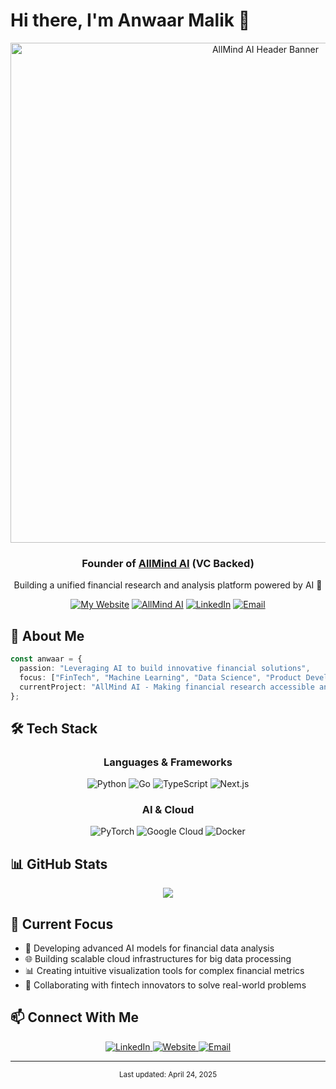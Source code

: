 # Hi there, I'm Anwaar Malik 👋

<div align="center">
  <a href="https://useallmind.ai/" target="_blank">
    <img src="https://mir-s3-cdn-cf.behance.net/project_modules/max_1200/4ff07986208593.5d9a654e92f36.gif" alt="AllMind AI Header Banner" width="800"/>
  </a>
</div>

<div align="center">
  <h3>Founder of <a href="https://useallmind.ai/" target="_blank">AllMind AI</a> (VC Backed)</h3>
  <p>Building a unified financial research and analysis platform powered by AI 🚀</p>
  
  [![My Website](https://img.shields.io/badge/Portfolio-AnwaarMalik.dev-blue?style=flat-square&logo=google-chrome&logoColor=white)](https://anwaarmalik.dev/) 
  [![AllMind AI](https://img.shields.io/badge/Company-AllMindAI-000080?style=flat-square&logo=atom&logoColor=white)](https://useallmind.ai/)
  [![LinkedIn](https://img.shields.io/badge/LinkedIn-0A66C2?style=flat-square&logo=linkedin&logoColor=white)](https://www.linkedin.com/in/anwaarmalik/)
  [![Email](https://img.shields.io/badge/Email-D14836?style=flat-square&logo=gmail&logoColor=white)](mailto:anwaarmalik@allmindinvestments.com)
</div>

## 💼 About Me

```typescript
const anwaar = {
  passion: "Leveraging AI to build innovative financial solutions",
  focus: ["FinTech", "Machine Learning", "Data Science", "Product Development"],
  currentProject: "AllMind AI - Making financial research accessible and actionable"
};
```

## 🛠️ Tech Stack

<div align="center">

### Languages & Frameworks
![Python](https://img.shields.io/badge/Python-3776AB?style=for-the-badge&logo=python&logoColor=white)
![Go](https://img.shields.io/badge/Go-00ADD8?style=for-the-badge&logo=go&logoColor=white)
![TypeScript](https://img.shields.io/badge/TypeScript-3178C6?style=for-the-badge&logo=typescript&logoColor=white)
![Next.js](https://img.shields.io/badge/Next.js-000000?style=for-the-badge&logo=next.js&logoColor=white)

### AI & Cloud
![PyTorch](https://img.shields.io/badge/PyTorch-EE4C2C?style=for-the-badge&logo=pytorch&logoColor=white)
![Google Cloud](https://img.shields.io/badge/Google_Cloud-4285F4?style=for-the-badge&logo=google-cloud&logoColor=white)
![Docker](https://img.shields.io/badge/Docker-2496ED?style=for-the-badge&logo=docker&logoColor=white)

</div>

## 📊 GitHub Stats

<div align="center">
  <img src="https://github-readme-stats-k5ftlx7z3-anwaars-projects.vercel.app/api?username=Anthologycodes&count_private=true&show_icons=true&theme=tokyonight&hide_border=true&custom_title=Anwaar's%20GitHub%20Activity"/>
</div>

## 🔭 Current Focus

- 🔬 Developing advanced AI models for financial data analysis
- 🌐 Building scalable cloud infrastructures for big data processing
- 📊 Creating intuitive visualization tools for complex financial metrics
- 🤝 Collaborating with fintech innovators to solve real-world problems

## 📫 Connect With Me

<div align="center">
  <a href="https://www.linkedin.com/in/anwaarmalik/">
    <img src="https://img.shields.io/badge/linkedin-%230077B5.svg?style=for-the-badge&logo=linkedin&logoColor=white" alt="LinkedIn"/>
  </a>
  <a href="https://anwaarmalik.dev/">
    <img src="https://img.shields.io/badge/Portfolio-%23000000.svg?style=for-the-badge&logo=firefox&logoColor=white" alt="Website"/>
  </a>
  <a href="mailto:anwaarmalik@allmindinvestments.com">
    <img src="https://img.shields.io/badge/Email-D14836?style=for-the-badge&logo=gmail&logoColor=white" alt="Email"/>
  </a>
</div>

---

<div align="center">
  <sub>Last updated: April 24, 2025</sub>
</div>
